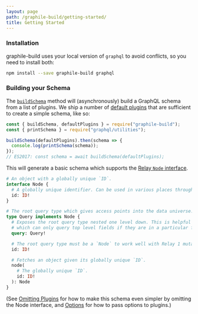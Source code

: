 ```yaml
---
layout: page
path: /graphile-build/getting-started/
title: Getting Started
---
```


### Installation

graphile-build uses your local version of `graphql` to avoid conflicts, so you need to install both:

```bash
npm install --save graphile-build graphql
```

### Building your Schema

The [`buildSchema`](/graphile-build/schema-builder/#buildSchema) method will (asynchronously) build a GraphQL schema from a
list of plugins. We ship a number of [default
plugins](/graphile-build/default-plugins/) that are sufficient to create a
simple schema, like so:

<!-- source: examples/empty-schema.js -->

```js
const { buildSchema, defaultPlugins } = require("graphile-build");
const { printSchema } = require("graphql/utilities");

buildSchema(defaultPlugins).then(schema => {
  console.log(printSchema(schema));
});
// ES2017: const schema = await buildSchema(defaultPlugins);
```

This will generate a basic schema which supports the [Relay `Node` interface](https://facebook.github.io/relay/docs/graphql-relay-specification.html).

```graphql
# An object with a globally unique `ID`.
interface Node {
  # A globally unique identifier. Can be used in various places throughout the system to identify this single value.
  id: ID!
}

# The root query type which gives access points into the data universe.
type Query implements Node {
  # Exposes the root query type nested one level down. This is helpful for Relay 1
  # which can only query top level fields if they are in a particular form.
  query: Query!

  # The root query type must be a `Node` to work well with Relay 1 mutations. This just resolves to `query`.
  id: ID!

  # Fetches an object given its globally unique `ID`.
  node(
    # The globally unique `ID`.
    id: ID!
  ): Node
}
```

(See [Omitting Plugins](/graphile-build/omitting-plugins/) for how to make this
schema even simpler by omitting the Node interface, and
[Options](/graphile-build/plugin-options/) for how to pass options to plugins.)
